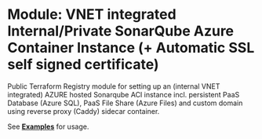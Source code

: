 # Module: VNET integrated Internal/Private SonarQube Azure Container Instance (+ Automatic SSL self signed certificate)

Public Terraform Registry module for setting up an (internal VNET integrated) AZURE hosted Sonarqube ACI instance incl. persistent PaaS Database (Azure SQL), PaaS File Share (Azure Files) and custom domain using reverse proxy (Caddy) sidecar container.

See **[Examples](https://github.com/Pwd9000-ML/terraform-azurerm-sonarqube-aci-internal/tree/master/examples)** for usage.